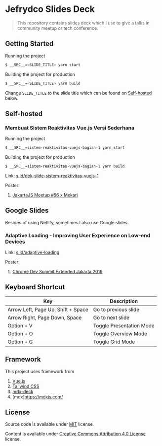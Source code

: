 # Jefrydco Slides Deck

> This repository contains slides deck which I use to give a talks in community meetup or tech conference.

## Getting Started

Running the project

```bash
$ __SRC__=<SLIDE_TITLE> yarn start
```

Building the project for production

```bash
$ __SRC__=<SLIDE_TITLE> yarn build
```

Change `SLIDE_TITLE` to the slide title which can be found on [Self-hosted](#self-hosted) below.

## Self-hosted

### Membuat Sistem Reaktivitas Vue.js Versi Sederhana

Running the project

```bash
$ __SRC__=sistem-reaktivitas-vuejs-bagian-1 yarn start
```

Building the project for production

```bash
$ __SRC__=sistem-reaktivitas-vuejs-bagian-1 yarn build
```

Link: [s.id/dek-slide-sistem-reaktivitas-vuejs-1](https://s.id/dek-slide-sistem-reaktivitas-vuejs-1)

Poster:
1. [JakartaJS Meetup #56 x Mekari](/public/poster/jakartajs-meetup-56-x-mekari.jpeg)

## Google Slides

Besides of using Netlify, sometimes I also use Google slides.

### Adaptive Loading - Improving User Experience on Low-end Devices

Link: [s.id/adaptive-loading](https://s.id/adaptive-loading)

Poster:
1. [Chrome Dev Summit Extended Jakarta 2019](/public/poster/chrome-dev-summit-extended-jakarta-2019.png)

## Keyboard Shortcut

| Key       | Description                                           |
| ----------- | ----------------------------------------------------|
| Arrow Left, Page Up, Shift + Space | Go to previous slide  |
| Arrow Right, Page Down, Space | Go to next slide      |
| Option + V  | Toggle Presentation Mode                            |
| Option + O  | Toggle Overview Mode                              |
| Option + G  | Toggle Grid Mode                                  |

## Framework

This project uses framework from

1. [Vue.js](https://vuejs.org)
2. [Tailwind CSS](https://tailwindcss.com/)
3. [mdx-deck](https://github.com/jxnblk/mdx-deck)
4. [mdx]https://mdxjs.com/

## License

Source code is available under [MIT](https://choosealicense.com/licenses/mit/) license.

Content is available under [Creative Commons Attribution 4.0 License](https://creativecommons.org/licenses/by/4.0/) license.
